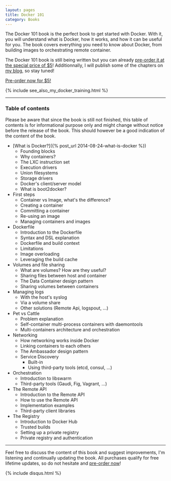 ```yaml
---
layout: pages
title: Docker 101
category: Books
---
```


The Docker 101 book is the perfect book to get started with Docker. With it, you will understand what is Docker, how it works, and how it can be useful for you. The book covers everything you need to know about Docker, from building images to orchestrating remote container.

The Docker 101 book is still being written but you can already <a href="https://gum.co/docker-101?wanted=true">pre-order it at the special price of $5</a>! Additionnally, I will publish some of the chapters on [my blog](/), so stay tuned!

<div class="pre-order"><a href="http://gum.co/docker-101?wanted=true" class="btn btn-success">Pre-order now for $5!</a></div>

{% include see_also_my_docker_training.html %}

---

### Table of contents

Please be aware that since the book is still not finished, this table of contents is for informational purpose only and might change without notice before the release of the book. This should however be a good indication of the content of the book.

* [What is Docker?]({% post_url 2014-08-24-what-is-docker %})
  * Founding blocks
  * Why containers?
  * The LXC instruction set
  * Execution drivers
  * Union filesystems
  * Storage drivers
  * Docker's client/server model
  * What is boot2docker?
* First steps
  * Container vs Image, what's the difference?
  * Creating a container
  * Committing a container
  * Re-using an image
  * Managing containers and images
* Dockerfile
  * Introduction to the Dockerfile
  * Syntax and DSL explanation
  * Dockerfile and build context
  * Limitations
  * Image overloading
  * Leveraging the build cache
* Volumes and file sharing
  * What are volumes? How are they useful?
  * Sharing files between host and container
  * The Data Container design pattern
  * Sharing volumes between containers
* Managing logs
  * With the host's syslog
  * Via a volume share
  * Other solutions (Remote Api, logspout, ...)
* Pet vs Cattle
  * Problem explanation
  * Self-container multi-process containers with daemontools
  * Multi-containers architecture and orchestration
* Networking
  * How networking works inside Docker
  * Linking containers to each others
  * The Ambassador design pattern
  * Service Discovery
    * Built-in
    * Using third-party tools (etcd, consul, ...)
* Orchestration
  * Introduction to libswarm
  * Third-party tools (Gaudi, Fig, Vagrant, ...)
* The Remote API
  * Introduction to the Remote API
  * How to use the Remote API
  * Implementation examples
  * Third-party client libraries
* The Registry
  * Introduction to Docker Hub
  * Trusted builds
  * Setting up a private registry
  * Private registry and authentication

---
Feel free to discuss the content of this book and suggest improvements, I'm listening and continually updating the book. All purchases qualify for free lifetime updates, so do not hesitate and <a href="https://gum.co/docker-101?wanted=true">pre-order now</a>!

{% include disqus.html %}